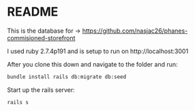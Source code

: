 # README

This is the database for -> https://github.com/nasjac26/phanes-commisioned-storefront

I used ruby 2.7.4p191 and is setup to run on http://localhost:3001

After you clone this down and navigate to the folder and run:

```bash
bundle install rails db:migrate db:seed
```

Start up the rails server:

```bash
rails s
```

